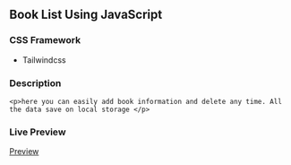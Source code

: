 ## Book List Using JavaScript

### CSS Framework

- Tailwindcss

### Description

    <p>here you can easily add book information and delete any time. All the data save on local storage </p>

### Live Preview

<a href="https://rejoyanislam.github.io/book-list-using-javascript/">Preview</a>
